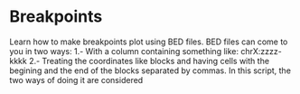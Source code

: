 # Breakpoints
Learn how to make breakpoints plot using BED files.
BED files can come to you in two ways:
  1.- With a column containing something like: chrX:zzzz-kkkk
  2.- Treating the coordinates like blocks and having cells with the begining and the end of the blocks separated by commas.
In this script, the two ways of doing it are considered
